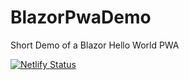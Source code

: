 # BlazorPwaDemo
Short Demo of a Blazor Hello World PWA

[![Netlify Status](https://api.netlify.com/api/v1/badges/3d939448-9212-4e3f-9b3c-06d21f3ef305/deploy-status)](https://app.netlify.com/sites/ordnerverleih/deploys)
